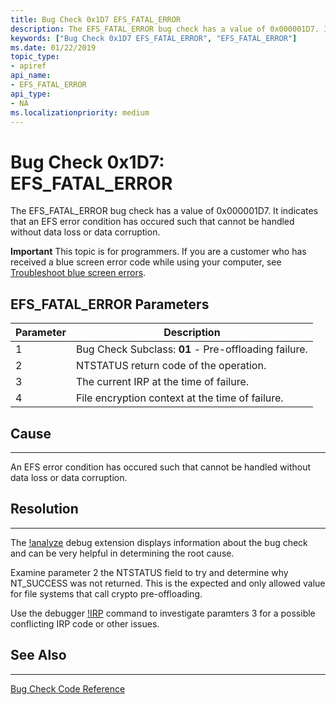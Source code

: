 ```yaml
---
title: Bug Check 0x1D7 EFS_FATAL_ERROR
description: The EFS_FATAL_ERROR bug check has a value of 0x000001D7. It indicates that an EFS error condition has occured such that cannot be handled without data loss or data corruption.
keywords: ["Bug Check 0x1D7 EFS_FATAL_ERROR", "EFS_FATAL_ERROR"]
ms.date: 01/22/2019
topic_type:
- apiref
api_name:
- EFS_FATAL_ERROR
api_type:
- NA
ms.localizationpriority: medium
---
```


# Bug Check 0x1D7: EFS\_FATAL\_ERROR

The EFS\_FATAL\_ERROR bug check has a value of 0x000001D7. It indicates that an EFS error condition has occured such that cannot be handled without data loss or data corruption.


**Important** This topic is for programmers. If you are a customer who has received a blue screen error code while using your computer, see [Troubleshoot blue screen errors](https://windows.microsoft.com/windows-10/troubleshoot-blue-screen-errors).
 

## EFS\_FATAL\_ERROR Parameters

|Parameter|Description|
|-------- |---------- |
|1| Bug Check Subclass:  **01** - Pre-offloading failure.|
|2| NTSTATUS return code of the operation.|
|3| The current IRP at the time of failure.|
|4| File encryption context at the time of failure.|

## Cause
-----

An EFS error condition has occured such that cannot be handled without data loss or data corruption.

## Resolution
-----

The [!analyze](-analyze.md) debug extension displays information about the bug check and can be very helpful in determining the root cause.

Examine parameter 2 the NTSTATUS field to try and determine why NT_SUCCESS was not returned. This is the expected and only allowed value for file systems that call crypto pre-offloading.

Use the debugger [!IRP](-irp.md) command to investigate paramters 3 for a possible conflicting IRP code or other issues.



## See Also
----------

[Bug Check Code Reference](bug-check-code-reference2.md)

